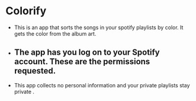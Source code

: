 # Colorify

- This is an app that sorts the songs in your spotify playlists by color. It gets the color from the album art.
- The app has you log on to your Spotify account. These are the permissions requested.
    - 
- This app collects no personal information and your private playlists stay private .
